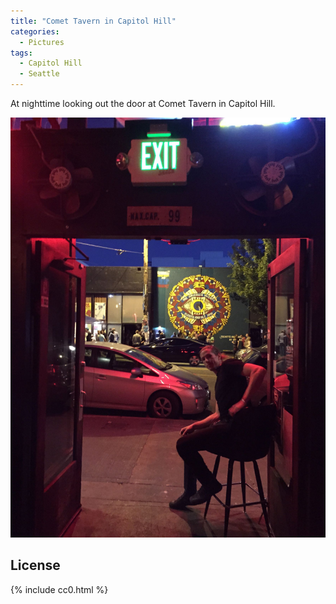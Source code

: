 ```yaml
---
title: "Comet Tavern in Capitol Hill"
categories:
  - Pictures
tags:
  - Capitol Hill
  - Seattle
---
```


At nighttime looking out the door at Comet Tavern in Capitol Hill.

![A bouncer is sitting on a chair looking back at me right when I was attempting to picture the lights of the street.](/assets/images/2015/2015-06-13-comet-tavern-smaller.jpg)

## License

{% include cc0.html %}
